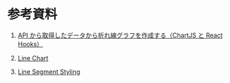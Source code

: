 # 参考資料

1. [API から取得したデータから折れ線グラフを作成する（ChartJS と React Hooks）](https://anzunba.com/2020/07/23/chartjs/)

2. [Line Chart](https://react-chartjs-2.js.org/examples/line-chart/)

3. [Line Segment Styling](https://www.chartjs.org/docs/latest/samples/line/segments.html)
